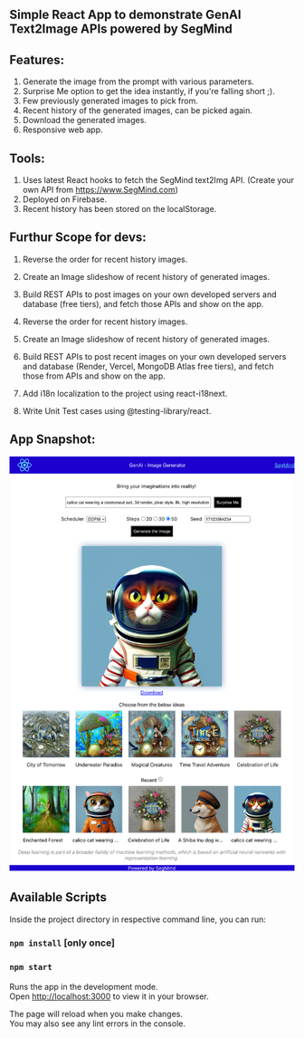 ## Simple React App to demonstrate GenAI Text2Image APIs powered by SegMind

## Features:
1) Generate the image from the prompt with various parameters.
2) Surprise Me option to get the idea instantly, if you're falling short ;).
3) Few previously generated images to pick from.
4) Recent history of the generated images, can be picked again.
5) Download the generated images.
6) Responsive web app.

## Tools:
1) Uses latest React hooks to fetch the SegMind text2Img API. (Create your own API from https://www.SegMind.com)
2) Deployed on Firebase.
3) Recent history has been stored on the localStorage.

## Furthur Scope for devs:
1) Reverse the order for recent history images.
2) Create an Image slideshow of recent history of generated images.
3) Build REST APIs to post images on your own developed servers and database (free tiers), and fetch those APIs and show on the app.

1) Reverse the order for recent history images.
2) Create an Image slideshow of recent history of generated images.
3) Build REST APIs to post recent images on your own developed servers and database (Render, Vercel, MongoDB Atlas free tiers), and fetch those from APIs and show on the app.
4) Add i18n localization to the project using react-i18next.
5) Write Unit Test cases using @testing-library/react.

## App Snapshot:
![App Snapshot](GenAI-Image-Generator.png)

## Available Scripts

Inside the project directory in respective command line, you can run:
### `npm install` [only once]
### `npm start`

Runs the app in the development mode.\
Open [http://localhost:3000](http://localhost:3000) to view it in your browser.

The page will reload when you make changes.\
You may also see any lint errors in the console.
